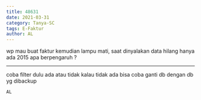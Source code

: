 ```yaml
---
title: 48631
date: 2021-03-31
category: Tanya-SC
tags: E-Faktur
author: AL
---
```


wp mau buat faktur kemudian lampu mati, saat dinyalakan data hilang hanya ada 2015 apa berpengaruh ?

---

coba filter dulu ada atau tidak kalau tidak ada bisa coba ganti db dengan db yg dibackup

`AL`
